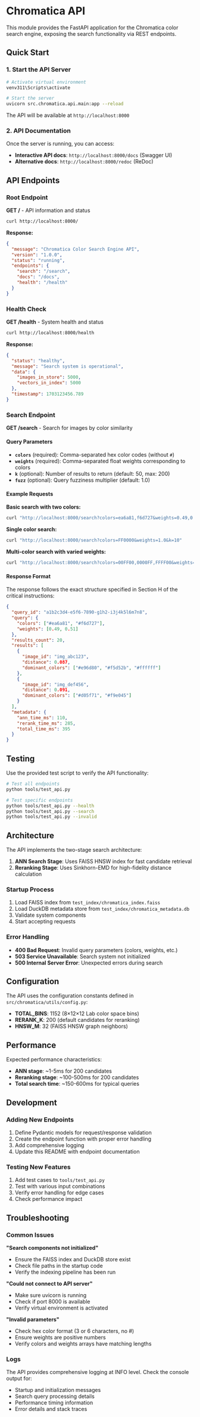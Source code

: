 # Chromatica API

This module provides the FastAPI application for the Chromatica color search engine, exposing the search functionality via REST endpoints.

## Quick Start

### 1. Start the API Server

```bash
# Activate virtual environment
venv311\Scripts\activate

# Start the server
uvicorn src.chromatica.api.main:app --reload
```

The API will be available at `http://localhost:8000`

### 2. API Documentation

Once the server is running, you can access:

- **Interactive API docs**: `http://localhost:8000/docs` (Swagger UI)
- **Alternative docs**: `http://localhost:8000/redoc` (ReDoc)

## API Endpoints

### Root Endpoint

**GET /** - API information and status

```bash
curl http://localhost:8000/
```

**Response:**

```json
{
  "message": "Chromatica Color Search Engine API",
  "version": "1.0.0",
  "status": "running",
  "endpoints": {
    "search": "/search",
    "docs": "/docs",
    "health": "/health"
  }
}
```

### Health Check

**GET /health** - System health and status

```bash
curl http://localhost:8000/health
```

**Response:**

```json
{
  "status": "healthy",
  "message": "Search system is operational",
  "data": {
    "images_in_store": 5000,
    "vectors_in_index": 5000
  },
  "timestamp": 1703123456.789
}
```

### Search Endpoint

**GET /search** - Search for images by color similarity

#### Query Parameters

- **`colors`** (required): Comma-separated hex color codes (without `#`)
- **`weights`** (required): Comma-separated float weights corresponding to colors
- **`k`** (optional): Number of results to return (default: 50, max: 200)
- **`fuzz`** (optional): Query fuzziness multiplier (default: 1.0)

#### Example Requests

**Basic search with two colors:**

```bash
curl "http://localhost:8000/search?colors=ea6a81,f6d727&weights=0.49,0.51&k=20"
```

**Single color search:**

```bash
curl "http://localhost:8000/search?colors=FF0000&weights=1.0&k=10"
```

**Multi-color search with varied weights:**

```bash
curl "http://localhost:8000/search?colors=00FF00,0000FF,FFFF00&weights=0.4,0.3,0.3&k=15"
```

#### Response Format

The response follows the exact structure specified in Section H of the critical instructions:

```json
{
  "query_id": "a1b2c3d4-e5f6-7890-g1h2-i3j4k5l6m7n8",
  "query": {
    "colors": ["#ea6a81", "#f6d727"],
    "weights": [0.49, 0.51]
  },
  "results_count": 20,
  "results": [
    {
      "image_id": "img_abc123",
      "distance": 0.087,
      "dominant_colors": ["#e96d80", "#f5d52b", "#ffffff"]
    },
    {
      "image_id": "img_def456",
      "distance": 0.091,
      "dominant_colors": ["#d05f71", "#f9e045"]
    }
  ],
  "metadata": {
    "ann_time_ms": 110,
    "rerank_time_ms": 285,
    "total_time_ms": 395
  }
}
```

## Testing

Use the provided test script to verify the API functionality:

```bash
# Test all endpoints
python tools/test_api.py

# Test specific endpoints
python tools/test_api.py --health
python tools/test_api.py --search
python tools/test_api.py --invalid
```

## Architecture

The API implements the two-stage search architecture:

1. **ANN Search Stage**: Uses FAISS HNSW index for fast candidate retrieval
2. **Reranking Stage**: Uses Sinkhorn-EMD for high-fidelity distance calculation

### Startup Process

1. Load FAISS index from `test_index/chromatica_index.faiss`
2. Load DuckDB metadata store from `test_index/chromatica_metadata.db`
3. Validate system components
4. Start accepting requests

### Error Handling

- **400 Bad Request**: Invalid query parameters (colors, weights, etc.)
- **503 Service Unavailable**: Search system not initialized
- **500 Internal Server Error**: Unexpected errors during search

## Configuration

The API uses the configuration constants defined in `src/chromatica/utils/config.py`:

- **TOTAL_BINS**: 1152 (8×12×12 Lab color space bins)
- **RERANK_K**: 200 (default candidates for reranking)
- **HNSW_M**: 32 (FAISS HNSW graph neighbors)

## Performance

Expected performance characteristics:

- **ANN stage**: ~1-5ms for 200 candidates
- **Reranking stage**: ~100-500ms for 200 candidates
- **Total search time**: ~150-600ms for typical queries

## Development

### Adding New Endpoints

1. Define Pydantic models for request/response validation
2. Create the endpoint function with proper error handling
3. Add comprehensive logging
4. Update this README with endpoint documentation

### Testing New Features

1. Add test cases to `tools/test_api.py`
2. Test with various input combinations
3. Verify error handling for edge cases
4. Check performance impact

## Troubleshooting

### Common Issues

**"Search components not initialized"**

- Ensure the FAISS index and DuckDB store exist
- Check file paths in the startup code
- Verify the indexing pipeline has been run

**"Could not connect to API server"**

- Make sure uvicorn is running
- Check if port 8000 is available
- Verify virtual environment is activated

**"Invalid parameters"**

- Check hex color format (3 or 6 characters, no #)
- Ensure weights are positive numbers
- Verify colors and weights arrays have matching lengths

### Logs

The API provides comprehensive logging at INFO level. Check the console output for:

- Startup and initialization messages
- Search query processing details
- Performance timing information
- Error details and stack traces
